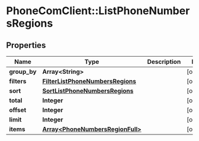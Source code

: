 # PhoneComClient::ListPhoneNumbersRegions

## Properties
Name | Type | Description | Notes
------------ | ------------- | ------------- | -------------
**group_by** | **Array&lt;String&gt;** |  | [optional]
**filters** | [**FilterListPhoneNumbersRegions**](FilterListPhoneNumbersRegions.md) |  | [optional]
**sort** | [**SortListPhoneNumbersRegions**](SortListPhoneNumbersRegions.md) |  | [optional]
**total** | **Integer** |  | [optional]
**offset** | **Integer** |  | [optional]
**limit** | **Integer** |  | [optional]
**items** | [**Array&lt;PhoneNumbersRegionFull&gt;**](PhoneNumbersRegionFull.md) |  | [optional]


